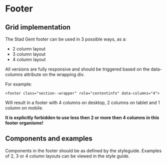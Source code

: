# Footer

## Grid implementation
The Stad Gent footer can be used in 3 possible ways, as a:
* 2 column layout
* 3 column layout
* 4 column layout

All versions are fully responsive and should be triggered based on the data-columns attribute on the wrapping div.

For example:
```
<footer class="section--wrapper" role="contentinfo" data-columns="4">
```
Will result in a footer with 4 columns on desktop, 2 columns on tablet and 1 column on mobile.

**It is explicitly forbidden to use less then 2 or more then 4 columns in this footer organisme!**


## Components and examples
Components in the footer should be as defined by the styleguide.
Examples of 2, 3 or 4 column layouts can be viewed in the style guide.

